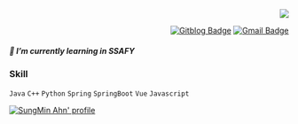 <div align=right>
  <a href="https://hits.seeyoufarm.com"/><img src="https://hits.seeyoufarm.com/api/count/incr/badge.svg?url=https%3A%2F%2Fgithub.com%2Fasm9677"/></a>

  [![Gitblog Badge](http://img.shields.io/badge/-GitBlog-black?style=flat-square&logo=github&link=https://asm9677.github.io/)](https://asm9677.github.io/)
  [![Gmail Badge](https://img.shields.io/badge/-Gmail-d14836?style=flat-square&logo=Gmail&logoColor=white&link=mailto:asm9677@gmail.com)](mailto:asm9677@gmail.com)

</div>

##### 🌱 I’m currently learning in SSAFY
### Skill
`Java` `C++` `Python` `Spring` `SpringBoot` `Vue` `Javascript`



[![SungMin Ahn' profile](https://github-readme-stats.vercel.app/api?username=asm9677)](https://github.com/asm9677/github-readme-stats)







<!--
**asm9677/asm9677** is a ✨ _special_ ✨ repository because its `README.md` (this file) appears on your GitHub profile.

Here are some ideas to get you started:

- 🔭 I’m currently working on ...
- 🌱 I’m currently learning ...
- 👯 I’m looking to collaborate on ...
- 🤔 I’m looking for help with ...
- 💬 Ask me about ...
- 📫 How to reach me: ...
- 😄 Pronouns: ...
- ⚡ Fun fact: ...
-->